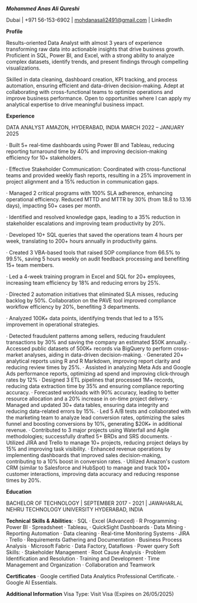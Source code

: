 ***Mohammed Anas Ali Qureshi***

Dubai | +971 56-153-6902 | mohdanasali2491@gmail.com | LinkedIn

**Profile**

Results-oriented Data Analyst with almost 3 years of experience transforming raw data into actionable insights that drive business growth. Proficient in SQL, Power BI, and Excel, with a strong ability to analyze complex datasets, identify trends, and present findings through compelling visualizations.

Skilled in data cleaning, dashboard creation, KPI tracking, and process automation, ensuring efficient and data-driven decision-making. Adept at collaborating with cross-functional teams to optimize operations and improve business performance.
Open to opportunities where I can apply my analytical expertise to drive meaningful business impact.

**Experience**

DATA ANALYST 
AMAZON, HYDERABAD, INDIA MARCH 2022 – JANUARY 2025

·	Built 5+ real-time dashboards using Power BI and Tableau, reducing reporting turnaround time by 40% and improving decision-making efficiency for 10+ stakeholders.

·	Effective Stakeholder Communication: Coordinated with cross-functional teams and provided weekly flash reports, resulting in a 25% improvement in project alignment and a 15% reduction in communication gaps.

·	Managed 2 critical programs with 100% SLA adherence, enhancing operational efficiency. Reduced MTTD and MTTR by 30% (from 18.8 to 13.16 days), impacting 50+ cases per month.

·	Identified and resolved knowledge gaps, leading to a 35% reduction in stakeholder escalations and improving team productivity by 20%.

·	Developed 10+ SQL queries that saved the operations team 4 hours per week, translating to 200+ hours annually in productivity gains.

·	Created 3 VBA-based tools that raised SOP compliance from 66.5% to 99.5%, saving 5 hours weekly on audit feedback processing and benefiting 15+ team members.

·	Led a 4-week training program in Excel and SQL for 20+ employees, increasing team efficiency by 18% and reducing errors by 25%.

·	Directed 2 automation initiatives that eliminated SLA misses, reducing backlog by 50%. Collaboration on the PAVE tool improved compliance workflow efficiency by 20%, benefiting 3 departments.

·	Analyzed 100K+ data points, identifying trends that led to a 15% improvement in operational strategies.

·	Detected fraudulent patterns among sellers, reducing fraudulent transactions by 30% and saving the company an estimated $50K annually.
·	Accessed public datasets of 500K+ records via BigQuery to perform cross-market analyses, aiding in data-driven decision-making.
·	Generated 20+ analytical reports using R and R Markdown, improving report clarity and reducing review times by 25%.
·	Assisted in analyzing Meta Ads and Google Ads performance reports, optimizing ad spend and improving click-through rates by 12%
·	Designed 3 ETL pipelines that processed 1M+ records, reducing data extraction time by 35% and ensuring compliance reporting accuracy.
·	Forecasted workloads with 90% accuracy, leading to better resource allocation and a 20% increase in on-time project delivery.
·	Managed and updated 30+ data tables, ensuring data integrity and reducing data-related errors by 15%.
·	Led 5 A/B tests and collaborated with the marketing team to analyze lead conversion rates, optimizing the sales funnel and boosting conversions by 10%, generating $20K+ in additional revenue.
·	Contributed to 3 major projects using Waterfall and Agile methodologies; successfully drafted 5+ BRDs and SRS documents.
·	Utilized JIRA and Trello to manage 10+ projects, reducing project delays by 15% and improving task visibility.
·	Enhanced revenue operations by implementing dashboards that improved sales decision-making, contributing to a 10% boost in conversion rates.
·	Utilized Amazon's custom CRM (similar to Salesforce and HubSpot) to manage and track 100+ customer interactions, improving data accuracy and reducing response times by 20%.


**Education**

BACHELOR OF TECHNOLOGY | SEPTEMBER 2017 - 2021 | 
JAWAHARLAL NEHRU TECHNOLOGY UNIVERSITY HYDERABAD, INDIA

**Technical Skills & Abilities**:
·	SQL 
·	Excel (Advanced) 
·	R Programming
·	Power BI
·	Spreadsheet
·	Tableau, 
·	QuickSight Dashboards
·	Data Mining
·	Reporting Automation 
·	Data cleaning
·	Real-time Monitoring Systems 
·	JIRA 
·	Trello
·	Requirements Gathering and Documentation
·	Business Process Analysis
·	Microsoft Fabric 
·	Data Factory, Dataflows 
·	Power query	Soft Skills:
·	Stakeholder Management
·	Root Cause Analysis
·	Problem Identification and Resolution
·	Training and Development
·	Time Management and Organization
·	Collaboration and Teamwork


**Certificates**
·	Google certified Data Analytics Professional Certificate.
·	Google AI Essentials.


**Additional Information**
Visa Type: Visit Visa (Expires on 26/05/2025)
